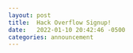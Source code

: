 ```yaml
---
layout: post
title:  Hack Overflow Signup!
date:   2022-01-10 20:42:46 -0500
categories: announcement
---
```


